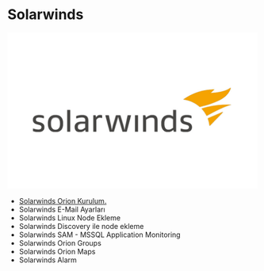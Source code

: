 # Solarwinds

<img src ="https://github.com/3QU1N0X3/Solarwinds/blob/main/assets/SolarWindsLogo.jpg">


- [Solarwinds Orion Kurulum.](https://github.com/3QU1N0X3/Solarwinds/blob/main/Solarwinds%20Orion%20Kurulum.md)
- Solarwinds E-Mail Ayarları
- Solarwinds Linux Node Ekleme
- Solarwinds Discovery ile node ekleme
- Solarwinds SAM - MSSQL Application Monitoring
- Solarwinds Orion Groups
- Solarwinds Orion Maps
- Solarwinds Alarm
